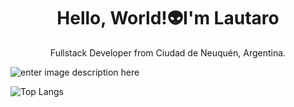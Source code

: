 
<h1 align="center">	Hello, World!👽I'm Lautaro</h1>
<p align="center"> Fullstack Developer from Ciudad de Neuquén, Argentina. </p>

![enter image description here](https://i.postimg.cc/Kz0VFDgw/mern2.png)

![Top Langs](https://github-readme-stats.vercel.app/api/top-langs/?username=lsantillan13&card_width=600)
